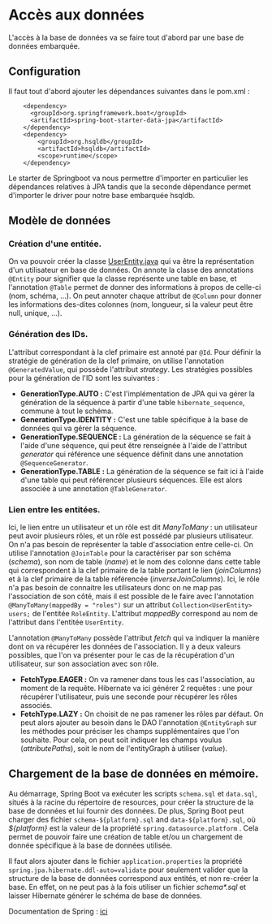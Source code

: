 # Accès aux données

L'accès à la base de données va se faire tout d'abord par une base de données embarquée.

## Configuration
Il faut tout d'abord ajouter les dépendances suivantes dans le pom.xml :
```
    <dependency>
      <groupId>org.springframework.boot</groupId>
      <artifactId>spring-boot-starter-data-jpa</artifactId>
    </dependency>
    <dependency>
        <groupId>org.hsqldb</groupId>
        <artifactId>hsqldb</artifactId>
        <scope>runtime</scope>
    </dependency>
```
Le starter de Springboot va nous permettre d'importer en particulier les dépendances relatives à JPA tandis que la seconde dépendance permet d'importer le driver pour notre base 
embarquée hsqldb.

## Modèle de données
### Création d'une entitée.
On va pouvoir créer la classe [UserEntity.java](../../master/src/main/java/fr/deroffal/portail/authentification/entity/UserEntity.java) qui va être la représentation d'un utilisateur en 
base de données. On annote la classe des annotations `@Entity` pour signifier que la classe représente une table en base, et l'annotation `@Table` permet de donner des informations à 
propos de celle-ci (nom, schéma, ...). On peut annoter chaque attribut de `@Column` pour donner les informations des-dites colonnes (nom, longueur, si la valeur peut être null, unique, ...). 

### Génération des IDs.
L'attribut correspondant à la clef primaire est annoté par `@Id`. Pour définir la stratégie de génération de la clef primaire, on utilise l'annotation `@GeneratedValue`, qui possède 
l'attribut *strategy*. Les stratégies possibles pour la génération de l'ID sont les suivantes : 
 * **GenerationType.AUTO :** C'est l'implémentation de JPA qui va gérer la génération de la séquence à partir d'une table `hibernate_sequence`, commune à tout le schéma.
 * **GenerationType.IDENTITY :** C'est une table spécifique à la base de données qui va gérer la séquence.
 * **GenerationType.SEQUENCE :** La génération de la séquence se fait à l'aide d'une séquence, qui peut être renseignée à l'aide de l'attribut *generator* qui référence une séquence 
 définit dans une annotation `@SequenceGenerator`.
 * **GenerationType.TABLE :** La génération de la séquence se fait ici à l'aide d'une table qui peut référencer plusieurs séquences. Elle est alors associée à une annotation 
 `@TableGenerator`.
 
### Lien entre les entitées.
Ici, le lien entre un utilisateur et un rôle est dit *ManyToMany* : un utilisateur peut avoir plusieurs rôles, et un rôle est possédé par plusieurs utilisateur. On n'a pas besoin de 
représenter la table d'association entre celle-ci. On utilise l'annotation `@JoinTable` pour la caractériser par son schéma (*schema*), son nom de table (*name*) et le nom des colonne dans 
cette table qui correspondent à la clef primaire de la table portant le lien (*joinColumns*) et à la clef primaire de la table référencée (*inverseJoinColumns*). Ici, le rôle n'a pas 
besoin de connaitre les utilisateurs donc on ne map pas l'association de son côté, mais il est possible de le faire avec l'annotation `	@ManyToMany(mappedBy = "roles")` sur un attribut 
`Collection<UserEntity> users;` de l'entitée `RoleEntity`. L'attribut *mappedBy* correspond au nom de l'attribut dans l'entitée `UserEntity`.

L'annotation `@ManyToMany` possède l'attribut *fetch* qui va indiquer la manière dont on va récupérer les données de l'association. Il y a deux valeurs possibles, que l'on va présenter 
pour le cas de la récupération d'un utilisateur, sur son association avec son rôle.
 * **FetchType.EAGER :** On va ramener dans tous les cas l'association, au moment de la requête. Hibernate va ici générer 2 requêtes : une pour récupérer l'utilisateur, puis une seconde 
 pour récupérer les rôles associés.
 * **FetchType.LAZY :** On choisit de ne pas ramener les rôles par défaut. On peut alors ajouter au besoin dans le DAO l'annotation `@EntityGraph` sur les méthodes pour préciser les 
 champs supplémentaires que l'on souhaite. Pour cela, on peut soit indiquer les champs voulus (*attributePaths*), soit le nom de l'entityGraph à utiliser (*value*).

## Chargement de la base de données en mémoire.
Au démarrage, Spring Boot va exécuter les scripts `schema.sql` et `data.sql`, situés à la racine du répertoire de resources, pour créer la structure de la base de données et lui fournir 
des données. De plus, Spring Boot peut charger des fichier `schema-${platform}.sql` and `data-${platform}.sql`, où *${platform}* est la valeur de la propriété `spring.datasource.platform`
. Cela permet de pouvoir faire une création de table et/ou un chargement de donnée spécifique à la base de données utilisée.

Il faut alors ajouter dans le fichier `application.properties` la propriété `spring.jpa.hibernate.ddl-auto=validate` pour seulement valider que la structure de la base de données 
correspond aux entités, et non re-créer la base. En effet, on ne peut pas à la fois utiliser un fichier *schema\*.sql* et laisser Hibernate générer le schéma de base de données.

Documentation de Spring : [ici](https://docs.spring.io/spring-boot/docs/current/reference/html/howto-database-initialization.html#howto-initialize-a-database-using-spring-jdbc)
